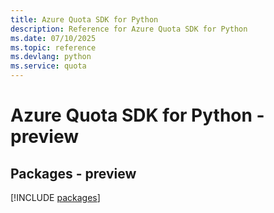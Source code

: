 ```yaml
---
title: Azure Quota SDK for Python
description: Reference for Azure Quota SDK for Python
ms.date: 07/10/2025
ms.topic: reference
ms.devlang: python
ms.service: quota
---
```

# Azure Quota SDK for Python - preview
## Packages - preview
[!INCLUDE [packages](quota-index.md)]